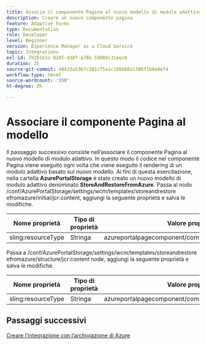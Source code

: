```yaml
---
title: Associa il componente Pagina al nuovo modello di modulo adattivo
description: Creare un nuovo componente pagina
feature: Adaptive Forms
type: Documentation
role: Developer
level: Beginner
version: Experience Manager as a Cloud Service
topic: Integrations
exl-id: 7b2b1e1c-820f-4387-a78b-5d889c31eec0
duration: 25
source-git-commit: 48433a5367c281cf5a1c106b08a1306f1b0e8ef4
workflow-type: tm+mt
source-wordcount: '150'
ht-degree: 8%

---
```


# Associare il componente Pagina al modello

Il passaggio successivo consiste nell’associare il componente Pagina al nuovo modello di modulo adattivo. In questo modo il codice nel componente Pagina viene eseguito ogni volta che viene eseguito il rendering di un modulo adattivo basato sul nuovo modello. Ai fini di questa esercitazione, nella cartella **AzurePortalStorage** è stato creato un nuovo modello di modulo adattivo denominato **StoreAndRestoreFromAzure**.
Passa al nodo /conf/AzurePortalStorage/settings/wcm/templates/storeandrestore efromazure/initial/jcr:content, aggiungi la seguente proprietà e salva le modifiche.

| **Nome proprietà** | **Tipo di proprietà** | **Valore proprietà** |
|--------------------|-------------------|-------------------------------------------------------|
| sling:resourceType | Stringa | azureportalpagecomponent/component/page/storeandfetch |

Passa a /conf/AzurePortalStorage/settings/wcm/templates/storeandrestore efromazure/structure/jcr:content node, aggiungi la seguente proprietà e salva le modifiche.

| **Nome proprietà** | **Tipo di proprietà** | **Valore proprietà** |
|--------------------|-------------------|-------------------------------------------------------|
| sling:resourceType | Stringa | azureportalpagecomponent/component/page/storeandfetch |


## Passaggi successivi

[Creare l’integrazione con l’archiviazione di Azure](./create-fdm.md)
